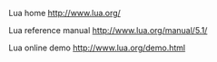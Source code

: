 
Lua home <http://www.lua.org/>

Lua reference manual <http://www.lua.org/manual/5.1/>

Lua online demo <http://www.lua.org/demo.html>

